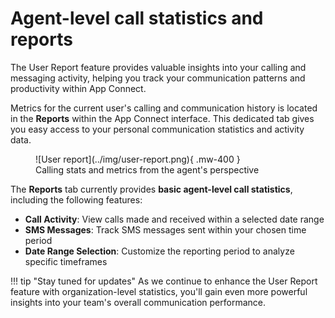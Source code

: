 # Agent-level call statistics and reports

The User Report feature provides valuable insights into your calling and messaging activity, helping you track your communication patterns and productivity within App Connect.

Metrics for the current user's calling and communication history is located in the **Reports** within the App Connect interface. This dedicated tab gives you easy access to your personal communication statistics and activity data.

<figure markdown>
  ![User report](../img/user-report.png){ .mw-400 }
  <figcaption>Calling stats and metrics from the agent's perspective</figcaption>
</figure>

The **Reports** tab currently provides **basic agent-level call statistics**, including the following features:

- **Call Activity**: View calls made and received within a selected date range
- **SMS Messages**: Track SMS messages sent within your chosen time period
- **Date Range Selection**: Customize the reporting period to analyze specific timeframes

!!! tip "Stay tuned for updates"
    As we continue to enhance the User Report feature with organization-level statistics, you'll gain even more powerful insights into your team's overall communication performance.
